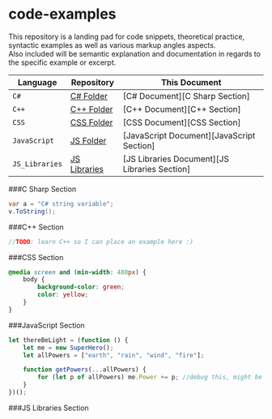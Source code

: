 # code-examples
This repository is a landing pad for code snippets, theoretical practice, 
syntactic examples as well as various markup angles aspects.  
Also included will be semantic explanation and documentation in regards to the specific example or excerpt.

| Language      | Repository                                                                                        | This Document                                 |
|---------------|---------------------------------------------------------------------------------------------------|-----------------------------------------------|
|`C#`           | [C# Folder](https://github.com/Chef-Code/code-examples/tree/master/code-examples/C%23)            | [C# Document][C Sharp Section]                     |
|`C++`          | [C++ Folder](https://github.com/Chef-Code/code-examples/tree/master/code-examples/C%2B%2B)        | [C++ Document][C++ Section]                   |
|`CSS`          | [CSS Folder](https://github.com/Chef-Code/code-examples/tree/master/code-examples/CSS)            | [CSS Document][CSS Section]                   |
|`JavaScript`   | [JS Folder](https://github.com/Chef-Code/code-examples/tree/master/code-examples/JavaScript)      | [JavaScript Document][JavaScript Section]     |
|`JS_Libraries` | [JS Libraries](https://github.com/Chef-Code/code-examples/tree/master/code-examples/JS_Libraries) | [JS Libraries Document][JS Libraries Section] |

###C Sharp Section
```csharp
var a = "C# string variable";
v.ToString();
```

###C++ Section
```c
//TODO: learn C++ so I can place an example here :)
```
###CSS Section
```css
@media screen and (min-width: 480px) {
    body {
        background-color: green;
        color: yellow;
    }
}
```
###JavaScript Section
```javascript
let thereBeLight = (function () {
    let me = new SuperHero();
    let allPowers = ["earth", "rain", "wind", "fire"];

    function getPowers(...allPowers) {
        for (let p of allPowers) me.Power += p; //debug this, might be out of scope
    }
})();
```
###JS Libraries Section

